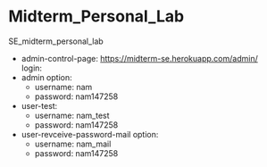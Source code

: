 # Midterm_Personal_Lab
SE_midterm_personal_lab
+ admin-control-page: https://midterm-se.herokuapp.com/admin/ \
login:
+ admin option:
  + username: nam
  + password: nam147258
+ user-test:
  + username: nam_test
  + password: nam147258
+ user-revceive-password-mail option:
  + username: nam_mail
  + password: nam147258
